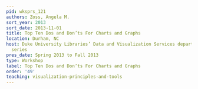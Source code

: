 ```yaml
---
pid: wksprs_121
authors: Zoss, Angela M.
sort_year: 2013
sort_date: 2013-11-01
title: Top Ten Dos and Don’ts For Charts and Graphs
location: Durham, NC
host: Duke University Libraries’ Data and Visualization Services department workshop
  series
pres_date: Spring 2013 to Fall 2013
type: Workshop
label: Top Ten Dos and Don’ts For Charts and Graphs
order: '49'
teaching: visualization-principles-and-tools
---
```

